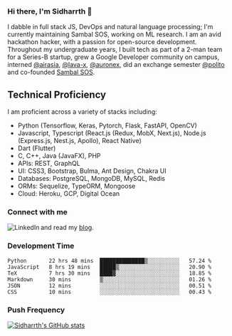 ### Hi there, I'm Sidharrth 👋

I dabble in full stack JS, DevOps and natural language processing; I'm currently maintaining Sambal SOS, working on ML research. I am an avid hackathon hacker, with a passion for open-source development. Throughout my undergraduate years, I built tech as part of a 2-man team for a Series-B startup, grew a Google Developer community on campus, interned [@airasia](https://airasia.com/), [@lava-x](https://lavax.co/), [@auronex](http://auronex.com/), did an exchange semester [@polito](https://www.polito.it/) and co-founded [Sambal SOS](https://www.sambalsos.com/).

## Technical Proficiency
I am proficient across a variety of stacks including:
- Python (Tensorflow, Keras, Pytorch, Flask, FastAPI, OpenCV)
- Javascript, Typescript (React.js (Redux, MobX, Next.js), Node.js (Express.js, Nest.js, Apollo), React Native)
- Dart (Flutter)
- C, C++, Java (JavaFX), PHP
- APIs: REST, GraphQL
- UI: CSS3, Bootstrap, Bulma, Ant Design, Chakra UI
- Databases: PostgreSQL, MongoDB, MySQL, Redis
- ORMs: Sequelize, TypeORM, Mongoose
- Cloud: Heroku, GCP, Digital Ocean

### Connect with me

[<img align="left" alt="LinkedIn" src="https://img.shields.io/badge/linkedin-%230077B5.svg?&style=for-the-badge&logo=linkedin&logoColor=white" />][linkedin]
and read my [blog].


### Development Time
<!--START_SECTION:waka-->

```text
Python       22 hrs 48 mins  ██████████████▒░░░░░░░░░░   57.24 %
JavaScript   8 hrs 19 mins   █████▒░░░░░░░░░░░░░░░░░░░   20.90 %
TeX          7 hrs 30 mins   ████▓░░░░░░░░░░░░░░░░░░░░   18.85 %
Markdown     30 mins         ▒░░░░░░░░░░░░░░░░░░░░░░░░   01.26 %
JSON         12 mins         ░░░░░░░░░░░░░░░░░░░░░░░░░   00.51 %
CSS          10 mins         ░░░░░░░░░░░░░░░░░░░░░░░░░   00.43 %
```

<!--END_SECTION:waka-->

### Push Frequency
[![Sidharrth's GitHub stats](https://github-readme-stats.vercel.app/api?username=sidharrth2002&show_icons=true)](https://github.com/sidharrth2002/github-readme-stats)

[site]: https://sidharrth.me/
[blog]: https://mathsforgeeks.org/blog
[linkedin]: https://www.linkedin.com/in/sidharrth-nagappan/
